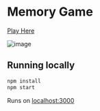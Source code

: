 # Memory Game

[Play Here](https://BrandonDyer64.GitHub.io/Memory-Game)

![image](https://user-images.githubusercontent.com/12021069/71694041-a02cc900-2d73-11ea-90b6-6b192ece6896.png)

## Running locally

```bash
npm install
npm start
```

Runs on [localhost:3000](https://localhost:3000)
